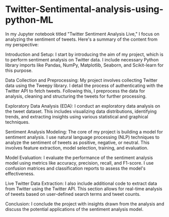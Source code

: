 # Twitter-Sentimental-analysis-using-python-ML

In my Jupyter notebook titled "Twitter Sentiment Analysis Live," I focus on analyzing the sentiment of tweets. Here's a summary of the content from my perspective:

Introduction and Setup: I start by introducing the aim of my project, which is to perform sentiment analysis on Twitter data. I include necessary Python library imports like Pandas, NumPy, Matplotlib, Seaborn, and Scikit-learn for this purpose.

Data Collection and Preprocessing: My project involves collecting Twitter data using the Tweepy library. I detail the process of authenticating with the Twitter API to fetch tweets. Following this, I preprocess the data for analysis, cleaning and structuring the tweets for further processing.

Exploratory Data Analysis (EDA): I conduct an exploratory data analysis on the tweet dataset. This includes visualizing data distributions, identifying trends, and extracting insights using various statistical and graphical techniques.

Sentiment Analysis Modeling: The core of my project is building a model for sentiment analysis. I use natural language processing (NLP) techniques to analyze the sentiment of tweets as positive, negative, or neutral. This involves feature extraction, model selection, training, and evaluation.

Model Evaluation: I evaluate the performance of the sentiment analysis model using metrics like accuracy, precision, recall, and F1-score. I use confusion matrices and classification reports to assess the model's effectiveness.

Live Twitter Data Extraction: I also include additional code to extract data from Twitter using the Twitter API. This section allows for real-time analysis of tweets based on user-defined search terms and tweet counts.

Conclusion: I conclude the project with insights drawn from the analysis and discuss the potential applications of the sentiment analysis model.

